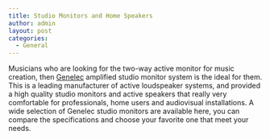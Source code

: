 ```yaml
---
title: Studio Monitors and Home Speakers
author: admin
layout: post
categories:
  - General
---
```

Musicians who are looking for the two-way active monitor for music creation, then <a href="http://www.guitarcenter.com/Genelec/">Genelec</a> amplified studio monitor system is the ideal for them. This is a leading manufacturer of active loudspeaker systems, and provided a high quality studio monitors and active speakers that really very comfortable for professionals, home users and audiovisual installations. A wide selection of Genelec studio monitors are available here, you can compare the specifications and choose your favorite one that meet your needs.
